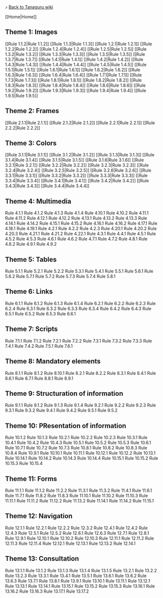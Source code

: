 :arrow_heading_up:  [Back to Tanaguru wiki](https://github.com/Tanaguru/Tanaguru/wiki)

[[Home|Home]]

## Theme 1: Images

[[Rule 1.1.2|Rule 1.1.2]]
[[Rule 1.1.3|Rule 1.1.3]]
[[Rule 1.2.1|Rule 1.2.1]]
[[Rule 1.2.2|Rule 1.2.2]]
[[Rule 1.2.4|Rule 1.2.4]]
[[Rule 1.2.5|Rule 1.2.5]]
[[Rule 1.3.2|Rule 1.3.2]]
[[Rule 1.3.3|Rule 1.3.3]]
[[Rule 1.3.5|Rule 1.3.5]]
[[Rule 1.3.7|Rule 1.3.7]]
[[Rule 1.4.1|Rule 1.4.1]]
[[Rule 1.4.2|Rule 1.4.2]]
[[Rule 1.4.3|Rule 1.4.3]]
[[Rule 1.4.4|Rule 1.4.4]]
[[Rule 1.4.5|Rule 1.4.5]]
[[Rule 1.5.1|Rule 1.5.1]]
[[Rule 1.6.1|Rule 1.6.1]]
[[Rule 1.6.2|Rule 1.6.2]]
[[Rule 1.6.3|Rule 1.6.3]]
[[Rule 1.6.4|Rule 1.6.4]]
[[Rule 1.7.1|Rule 1.7.1]]
[[Rule 1.7.3|Rule 1.7.3]]
[[Rule 1.8.1|Rule 1.8.1]]
[[Rule 1.8.2|Rule 1.8.2]]
[[Rule 1.8.3|Rule 1.8.3]]
[[Rule 1.8.4|Rule 1.8.4]]
[[Rule 1.8.6|Rule 1.8.6]]
[[Rule 1.9.2|Rule 1.9.2]]
[[Rule 1.9.3|Rule 1.9.3]]
[[Rule 1.9.4|Rule 1.9.4]]
[[Rule 1.9.5|Rule 1.9.5]]

## Theme 2: Frames

[[Rule 2.1.1|Rule 2.1.1]]
[[Rule 2.1.2|Rule 2.1.2]]
[[Rule 2.2.1|Rule 2.2.1]]
[[Rule 2.2.2|Rule 2.2.2]]

## Theme 3: Colors

[[Rule 3.1.1|Rule 3.1.1]]
[[Rule 3.1.2|Rule 3.1.2]]
[[Rule 3.1.3|Rule 3.1.3]]
[[Rule 3.1.4|Rule 3.1.4]]
[[Rule 3.1.5|Rule 3.1.5]]
[[Rule 3.1.6|Rule 3.1.6]]
[[Rule 3.2.1|Rule 3.2.1]]
[[Rule 3.2.2|Rule 3.2.2]]
[[Rule 3.2.3|Rule 3.2.3]]
[[Rule 3.2.4|Rule 3.2.4]]
[[Rule 3.2.5|Rule 3.2.5]]
[[Rule 3.2.6|Rule 3.2.6]]
[[Rule 3.3.1|Rule 3.3.1]]
[[Rule 3.3.2|Rule 3.3.2]]
[[Rule 3.3.3|Rule 3.3.3]]
[[Rule 3.3.4|Rule 3.3.4]]
[[Rule 3.4.1|Rule 3.4.1]]
[[Rule 3.4.2|Rule 3.4.2]]
[[Rule 3.4.3|Rule 3.4.3]]
[[Rule 3.4.4|Rule 3.4.4]]

## Theme 4: Multimedia

Rule 4.1.1
Rule 4.1.2
Rule 4.1.3
Rule 4.1.4
Rule 4.10.1
Rule 4.10.2
Rule 4.11.1
Rule 4.11.2
Rule 4.12.1
Rule 4.12.2
Rule 4.13.1
Rule 4.13.2
Rule 4.13.3
Rule 4.14.1
Rule 4.14.2
Rule 4.15.1
Rule 4.15.2
Rule 4.16.1
Rule 4.16.2
Rule 4.17.1
Rule 4.18.1
Rule 4.19.1
Rule 4.2.1
Rule 4.2.2
Rule 4.2.3
Rule 4.20.1
Rule 4.20.2
Rule 4.20.3
Rule 4.21.1
Rule 4.21.2
Rule 4.22.1
Rule 4.3.1
Rule 4.4.1
Rule 4.5.1
Rule 4.5.2
Rule 4.5.3
Rule 4.6.1
Rule 4.6.2
Rule 4.7.1
Rule 4.7.2
Rule 4.8.1
Rule 4.8.2
Rule 4.9.1
Rule 4.9.2

## Theme 5: Tables

Rule 5.1.1
Rule 5.2.1
Rule 5.2.2
Rule 5.3.1
Rule 5.4.1
Rule 5.5.1
Rule 5.6.1
Rule 5.6.2
Rule 5.7.1
Rule 5.7.2
Rule 5.7.3
Rule 5.7.4
Rule 5.8.1

## Theme 6: Links

Rule 6.1.1
Rule 6.1.2
Rule 6.1.3
Rule 6.1.4
Rule 6.2.1
Rule 6.2.2
Rule 6.2.3
Rule 6.2.4
Rule 6.3.1
Rule 6.3.2
Rule 6.3.3
Rule 6.3.4
Rule 6.4.2
Rule 6.4.3
Rule 6.5.1
Rule 6.5.2
Rule 6.5.3
Rule 6.6.1

## Theme 7: Scripts

Rule 7.1.1
Rule 7.1.2
Rule 7.2.1
Rule 7.2.2
Rule 7.3.1
Rule 7.3.2
Rule 7.3.3
Rule 7.4.1
Rule 7.4.2
Rule 7.5.1
Rule 7.6.1

## Theme 8: Mandatory elements

Rule 8.1.1
Rule 8.1.2
Rule 8.10.1
Rule 8.2.1
Rule 8.2.2
Rule 8.3.1
Rule 8.4.1
Rule 8.6.1
Rule 8.7.1
Rule 8.8.1
Rule 8.9.1

## Theme 9: Structuration of information

Rule 9.1.1
Rule 9.1.2
Rule 9.1.3
Rule 9.1.4
Rule 9.2.1
Rule 9.2.2
Rule 9.2.3
Rule 9.3.1
Rule 9.3.2
Rule 9.4.1
Rule 9.4.2
Rule 9.5.1
Rule 9.5.2 

## Theme 10: PResentation of information

Rule 10.1.2
Rule 10.1.3
Rule 10.2.1
Rule 10.2.2
Rule 10.2.3
Rule 10.3.1
Rule 10.4.1
Rule 10.4.2
Rule 10.4.3
Rule 10.5.1
Rule 10.5.2
Rule 10.5.3
Rule 10.6.1
Rule 10.7.1
Rule 10.7.2
Rule 10.7.3
Rule 10.8.1
Rule 10.8.2
Rule 10.8.3
Rule 10.8.4
Rule 10.9.1
Rule 10.10.1
Rule 10.11.1
Rule 10.12.1
Rule 10.12.2
Rule 10.13.1
Rule 10.14.1
Rule 10.14.2
Rule 10.14.3
Rule 10.14.4
Rule 10.15.1
Rule 10.15.2
Rule 10.15.3
Rule 10.15.4

## Theme 11: Forms

Rule 11.1.1
Rule 11.1.2
Rule 11.2.2
Rule 11.3.1
Rule 11.3.2
Rule 11.4.1
Rule 11.6.1
Rule 11.7.1
Rule 11.8.2
Rule 11.8.3
Rule 11.10.1
Rule 11.10.2
Rule 11.10.3
Rule 11.11.1
Rule 11.11.2
Rule 11.12.2
Rule 11.13.2
Rule 11.14.1
Rule 11.14.2
Rule 11.15.1

## Theme 12: Navigation

Rule 12.1.1
Rule 12.2.1
Rule 12.2.2
Rule 12.3.2
Rule 12.4.1
Rule 12.4.2
Rule 12.4.3
Rule 12.5.1
Rule 12.5.2
Rule 12.6.1
Rule 12.6.3
Rule 12.7.1
Rule 12.8.1
Rule 12.9.1
Rule 12.10.1
Rule 12.10.2
Rule 12.10.3
Rule 12.11.1
Rule 12.11.2
Rule 12.11.3
Rule 12.11.4
Rule 12.12.1
Rule 12.13.1
Rule 12.13.2
Rule 12.14.1

## Theme 13: Consultation

Rule 13.1.1
Rule 13.1.2
Rule 13.1.3
Rule 13.1.4
Rule 13.1.5
Rule 13.2.1
Rule 13.2.2
Rule 13.2.3
Rule 13.3.1
Rule 13.4.1
Rule 13.5.1
Rule 13.6.1
Rule 13.6.2
Rule 13.6.3
Rule 13.7.1
Rule 13.8.1
Rule 13.9.1
Rule 13.10.1
Rule 13.11.1
Rule 13.12.1
Rule 13.13.1
Rule 13.14.1
Rule 13.15.1
Rule 13.15.2
Rule 13.15.3
Rule 13.16.1
Rule 13.16.2
Rule 13.16.3
Rule 13.17.1
Rule 13.17.2
